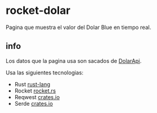 # rocket-dolar
Pagina que muestra el valor del Dolar Blue en tiempo real.

## info
Los datos que la pagina usa son sacados de [DolarApi](https://dolarapi.com).

Usa las siguientes tecnologias:
- Rust  [rust-lang](https://www.rust-lang.org)
- Rocket [rocket.rs](https://rocket.rs)
- Reqwest [crates.io](https://crates.io/crates/reqwest)
- Serde [crates.io](https://crates.io/crates/serde)

